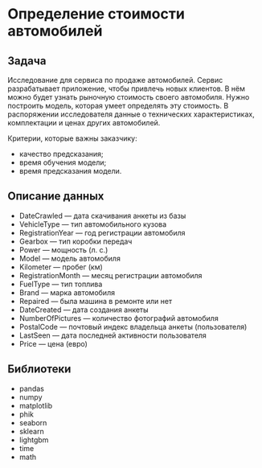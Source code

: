 # Определение стоимости автомобилей
## Задача
Исследование для сервиса по продаже автомобилей. Сервис разрабатывает приложение, чтобы привлечь новых клиентов. В нём можно будет узнать рыночную стоимость своего автомобиля. Нужно построить модель, которая умеет определять эту стоимость. В распоряжении исследователя данные о технических характеристиках, комплектации и ценах других автомобилей.

Критерии, которые важны заказчику:
* качество предсказания;
* время обучения модели;
* время предсказания модели.

## Описание данных

* DateCrawled — дата скачивания анкеты из базы
* VehicleType — тип автомобильного кузова
* RegistrationYear — год регистрации автомобиля
* Gearbox — тип коробки передач
* Power — мощность (л. с.)
* Model — модель автомобиля
* Kilometer — пробег (км)
* RegistrationMonth — месяц регистрации автомобиля
* FuelType — тип топлива
* Brand — марка автомобиля
* Repaired — была машина в ремонте или нет
* DateCreated — дата создания анкеты
* NumberOfPictures — количество фотографий автомобиля
* PostalCode — почтовый индекс владельца анкеты (пользователя)
* LastSeen — дата последней активности пользователя
* Price — цена (евро)

## Библиотеки

* pandas
* numpy
* matplotlib
* phik
* seaborn
* sklearn
* lightgbm
* time
* math

